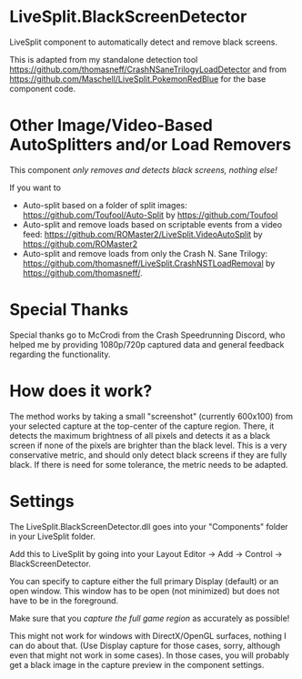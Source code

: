 # LiveSplit.BlackScreenDetector
LiveSplit component to automatically detect and remove black screens.

This is adapted from my standalone detection tool https://github.com/thomasneff/CrashNSaneTrilogyLoadDetector
and from https://github.com/Maschell/LiveSplit.PokemonRedBlue for the base component code.

# Other Image/Video-Based AutoSplitters and/or Load Removers
This component *only removes and detects black screens, nothing else!*

If you want to

 * Auto-split based on a folder of split images: https://github.com/Toufool/Auto-Split by https://github.com/Toufool
 * Auto-split and remove loads based on scriptable events from a video feed: https://github.com/ROMaster2/LiveSplit.VideoAutoSplit by https://github.com/ROMaster2
 * Auto-split and remove loads from only the Crash N. Sane Trilogy: https://github.com/thomasneff/LiveSplit.CrashNSTLoadRemoval by https://github.com/thomasneff/.


# Special Thanks
Special thanks go to McCrodi from the Crash Speedrunning Discord, who helped me by providing 1080p/720p captured data and general feedback regarding the functionality.

# How does it work?
The method works by taking a small "screenshot" (currently 600x100) from your selected capture at the top-center of the capture region.
There, it detects the maximum brightness of all pixels and detects it as a black screen if none of the pixels are brighter than the black level. 
This is a very conservative metric, and should only detect black screens if they are fully black. If there is need for some tolerance, the metric needs to be adapted. 

# Settings
The LiveSplit.BlackScreenDetector.dll goes into your "Components" folder in your LiveSplit folder.

Add this to LiveSplit by going into your Layout Editor -> Add -> Control -> BlackScreenDetector.

You can specify to capture either the full primary Display (default) or an open window. This window has to be open (not minimized) but does not have to be in the foreground.

Make sure that you *capture the full game region* as accurately as possible!

This might not work for windows with DirectX/OpenGL surfaces, nothing I can do about that. (Use Display capture for those cases, sorry, although even that might not work in some cases). In those cases, you will probably get a black image in the capture preview in the component settings.

